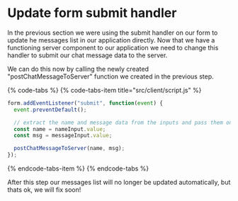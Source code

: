 # Update form submit handler

In the previous section we were using the submit handler on our form to update he messages list in our application directly. Now that we have a functioning server component to our application we need to change this handler to submit our chat message data to the server.

We can do this now by calling the newly created "postChatMessageToServer" function we created in the previous step.

{% code-tabs %}
{% code-tabs-item title="src/client/script.js" %}
```javascript
form.addEventListener("submit", function(event) {
  event.preventDefault();

  // extract the name and message data from the inputs and pass them on.
  const name = nameInput.value;
  const msg = messageInput.value;

  postChatMessageToServer(name, msg);  
});
```
{% endcode-tabs-item %}
{% endcode-tabs %}

After this step our messages list will no longer be updated automatically, but thats ok, we will fix soon!

